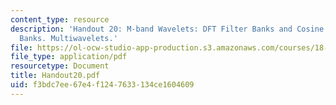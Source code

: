 ```yaml
---
content_type: resource
description: 'Handout 20: M-band Wavelets: DFT Filter Banks and Cosine Modulated Filter
  Banks. Multiwavelets.'
file: https://ol-ocw-studio-app-production.s3.amazonaws.com/courses/18-327-wavelets-filter-banks-and-applications-spring-2003/f3bdc7ee67e4f1247633134ce1604609_Handout20.pdf
file_type: application/pdf
resourcetype: Document
title: Handout20.pdf
uid: f3bdc7ee-67e4-f124-7633-134ce1604609
---
```


